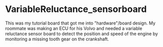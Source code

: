 # VariableReluctance_sensorboard
This was my tutorial board that got me into "hardware"/board design.  My roommate was making an ECU for his Volvo and needed a variable reluctance sensor board to detect the position and speed of the engine by monitoring a missing tooth gear on the crankshaft.

